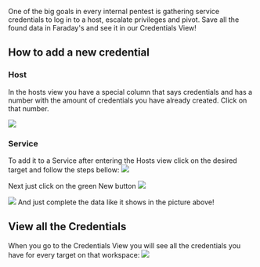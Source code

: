 One of the big goals in every internal pentest is gathering service credentials to log in to a host, escalate privileges and pivot. Save all the found data in Faraday's  and see it in our Credentials View!

## How to add a new credential
### Host
In the hosts view you have a special column that says credentials and has a number with the amount of credentials you have already created. Click on that number.

![](https://raw.githubusercontent.com/wiki/infobyte/faraday/images/faraday_creds_hosts_view.png)

### Service
To add it to a Service after entering the Hosts view click on the desired target and follow the steps bellow:
![](https://raw.githubusercontent.com/wiki/infobyte/faraday/images/faraday_creds_service_view.png)

Next just click on the green New button ![](https://raw.githubusercontent.com/wiki/infobyte/faraday/images/faraday_report_new_button.png)

![](https://raw.githubusercontent.com/wiki/infobyte/faraday/images/faraday_creds_new.png)
And just complete the data like it shows in the picture above!

## View all the Credentials
When you go to the Credentials View you will see all the credentials you have for every target on that workspace:
![](https://raw.githubusercontent.com/wiki/infobyte/faraday/images/faraday_creds_view.png)